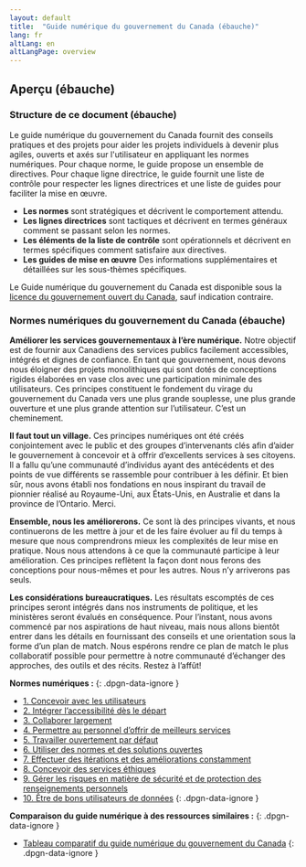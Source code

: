 ```yaml
---
layout: default
title:  "Guide numérique du gouvernement du Canada (ébauche)"
lang: fr
altLang: en
altLangPage: overview
---
```

<section class="dpgn-section-overview">

## Aperçu (ébauche)

### Structure de ce document (ébauche)

Le guide numérique du gouvernement du Canada fournit des conseils pratiques et des projets pour aider les projets individuels à devenir plus agiles, ouverts et axés sur l'utilisateur en appliquant les normes numériques. Pour chaque norme, le guide propose un ensemble de directives. Pour chaque ligne directrice, le guide fournit une liste de contrôle pour respecter les lignes directrices et une liste de guides pour faciliter la mise en œuvre.

- **Les normes** sont stratégiques et décrivent le comportement attendu.
- **Les lignes directrices** sont tactiques et décrivent en termes généraux comment se passant selon les normes.
- **Les éléments de la liste de contrôle** sont opérationnels et décrivent en termes spécifiques comment satisfaire aux directives.
- **Les guides de mise en œuvre** Des informations supplémentaires et détaillées sur les sous-thèmes spécifiques.

Le Guide numérique du gouvernement du Canada est disponible sous la [licence du gouvernement ouvert du Canada](https://ouvert.canada.ca/fr/licence-du-gouvernement-ouvert-canada), sauf indication contraire.

### Normes numériques du gouvernement du Canada (ébauche)

**Améliorer les services gouvernementaux à l’ère numérique.** Notre objectif est de fournir aux Canadiens des services publics facilement accessibles, intégrés et dignes de confiance. En tant que gouvernement, nous devons nous éloigner des projets monolithiques qui sont dotés de conceptions rigides élaborées en vase clos avec une participation minimale des utilisateurs. Ces principes constituent le fondement du virage du gouvernement du Canada vers une plus grande souplesse, une plus grande ouverture et une plus grande attention sur l’utilisateur. C’est un cheminement.

**Il faut tout un village.** Ces principes numériques ont été créés conjointement avec le public et des groupes d’intervenants clés afin d’aider le gouvernement à concevoir et à offrir d’excellents services à ses citoyens. Il a fallu qu’une communauté d’individus ayant des antécédents et des points de vue différents se rassemble pour contribuer à les définir. Et bien sûr, nous avons établi nos fondations en nous inspirant du travail de pionnier réalisé au Royaume-Uni, aux États-Unis, en Australie et dans la province de l’Ontario. Merci.

**Ensemble, nous les améliorerons.** Ce sont là des principes vivants, et nous continuerons de les mettre à jour et de les faire évoluer au fil du temps à mesure que nous comprendrons mieux les complexités de leur mise en pratique. Nous nous attendons à ce que la communauté participe à leur amélioration. Ces principes reflètent la façon dont nous ferons des conceptions pour nous-mêmes et pour les autres. Nous n’y arriverons pas seuls.

**Les considérations bureaucratiques.** Les résultats escomptés de ces principes seront intégrés dans nos instruments de politique, et les ministères seront évalués en conséquence. Pour l’instant, nous avons commencé par nos aspirations de haut niveau, mais nous allons bientôt entrer dans les détails en fournissant des conseils et une orientation sous la forme d’un plan de match. Nous espérons rendre ce plan de match le plus collaboratif possible pour permettre à notre communauté d’échanger des approches, des outils et des récits. Restez à l’affût!

**Normes numériques&#160;:**
{: .dpgn-data-ignore }

<!-- markdownlint-disable MD032 -->
- [1. Concevoir avec les utilisateurs](1-concevoir-avec-utilisateurs.md)
- [2. Intégrer l’accessibilité dès le départ](2-integrer-accessibilite-des-depart.md)
- [3. Collaborer largement](3-collaborer-largement.md)
- [4. Permettre au personnel d’offrir de meilleurs services](4-permettre-personnel-offrir-meilleurs-services.md)
- [5. Travailler ouvertement par défaut](5-travailler-ouvertement-par-defaut.md)
- [6. Utiliser des normes et des solutions ouvertes](6-utiliser-normes-solutions-ouvertes.md)
- [7. Effectuer des itérations et des améliorations constamment](7-effectuer-iterations-ameliorations-constamment.md)
- [8. Concevoir des services éthiques](8-concevoir-services-ethiques.md)
- [9. Gérer les risques en matière de sécurité et de protection des renseignements personnels](9-gerer-risques-matiere-securite-protection-renseignements-personnels.md)
- [10. Être de bons utilisateurs de données](10-etre-bons-utilisateurs-donnees.md)
{: .dpgn-data-ignore }
<!-- markdownlint-enable MD032 -->

**Comparaison du guide numérique à des ressources similaires&#160;:**
{: .dpgn-data-ignore }

<!-- markdownlint-disable MD032 -->
- [Tableau comparatif du guide numérique du gouvernement du Canada](tableau-comparatif-guide-numerique-gc.md)
{: .dpgn-data-ignore }
<!-- markdownlint-enable MD032 -->

</section>
